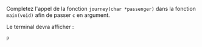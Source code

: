 Completez l'appel de la fonction `journey(char *passenger)` dans la fonction `main(void)` afin de passer `c` en argument.

Le terminal devra afficher :

    p